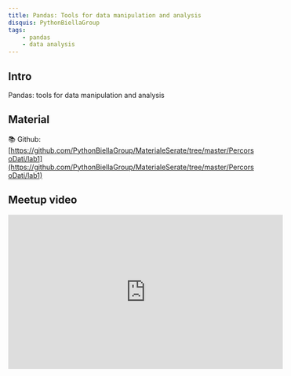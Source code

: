 ```yaml
---
title: Pandas: Tools for data manipulation and analysis
disquis: PythonBiellaGroup
tags:
    - pandas
    - data analysis
---
```


## Intro

Pandas: tools for data manipulation and analysis

## Material

📚 Github:
[https://github.com/PythonBiellaGroup/MaterialeSerate/tree/master/PercorsoDati/lab1](https://github.com/PythonBiellaGroup/MaterialeSerate/tree/master/PercorsoDati/lab1)

## Meetup video

<iframe width="560" height="315" src="https://www.youtube.com/embed/1TZ9jMaIbDo?si=ZjJwyq73rOhMYZqh" title="YouTube video player" frameborder="0" allow="accelerometer; autoplay; clipboard-write; encrypted-media; gyroscope; picture-in-picture; web-share" allowfullscreen></iframe>